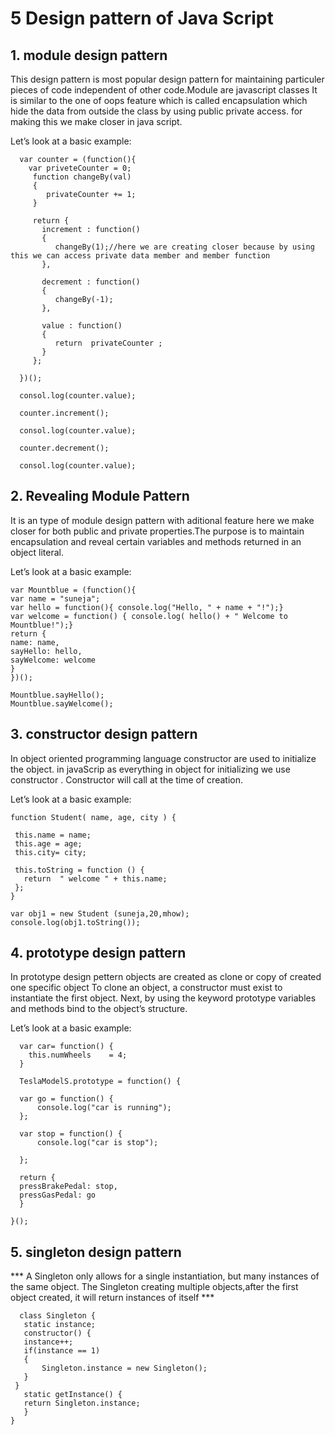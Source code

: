 # 5 Design pattern of Java Script # 
 ## 1. module design pattern ## 
   This design pattern is most popular design pattern for maintaining particuler pieces of code independent of other code.Module are javascript classes It is        similar to the one of oops feature  which is called encapsulation which hide the data from outside the class by using public private access. for making this      we make closer in java script.
  
  Let’s look at a basic example:
  
      var counter = (function(){
        var priveteCounter = 0;
         function changeBy(val)
         {
            privateCounter += 1;
         }
         
         return {
           increment : function()
           {
              changeBy(1);//here we are creating closer because by using this we can access private data member and member function
           },

           decrement : function()
           {
              changeBy(-1);
           },
           
           value : function()
           {
              return  privateCounter ;
           }
         };
      
      })();
      
      consol.log(counter.value);
      
      counter.increment();
      
      consol.log(counter.value);
      
      counter.decrement();
      
      consol.log(counter.value);
   
  ## 2. Revealing Module Pattern ##
   
  It is an type of module design pattern with aditional feature here we make closer for both public and private properties.The purpose is to maintain                encapsulation and reveal certain variables and methods returned in an object literal. 
  
  Let’s look at a basic example:
    
    var Mountblue = (function(){
    var name = "suneja";
    var hello = function(){ console.log("Hello, " + name + "!");}
    var welcome = function() { console.log( hello() + " Welcome to Mountblue!");}
    return {
    name: name,
    sayHello: hello,
    sayWelcome: welcome
    }
    })();
    
    Mountblue.sayHello();
    Mountblue.sayWelcome();
    
  ## 3. constructor design pattern ##
  
  In object oriented programming language constructor are used to initialize the object. in javaScrip as everything in object for initializing we use               constructor . Constructor will call at the time of creation.
  
  Let’s look at a basic example:
  
    function Student( name, age, city ) {

     this.name = name;
     this.age = age;
     this.city= city;

     this.toString = function () {
       return  " welcome " + this.name;
     };
    }
  
    var obj1 = new Student (suneja,20,mhow);
    console.log(obj1.toString());
  
  ## 4. prototype design pattern ##
  
  In prototype design pettern objects are created as clone or copy of created one specific object To clone an object, a constructor must exist to instantiate       the first object. Next, by using the keyword prototype variables and methods bind to the object’s structure. 
   
  Let’s look at a basic example:
  
  
      var car= function() {
        this.numWheels    = 4;
      }

      TeslaModelS.prototype = function() {

      var go = function() {
          console.log("car is running");
      };

      var stop = function() {
          console.log("car is stop");
      
      };

      return {
      pressBrakePedal: stop,
      pressGasPedal: go
      }

    }();
    
   ## 5. singleton design pattern ##
   
   *** A Singleton only allows for a single instantiation, but many instances of the same object. The Singleton creating multiple objects,after the first object          created, it will return instances of itself *** 
   
      class Singleton {
       static instance;
       constructor() {
       instance++;
       if(instance == 1)
       {
           Singleton.instance = new Singleton();
       }
     }
       static getInstance() {
       return Singleton.instance;
       }
    }
